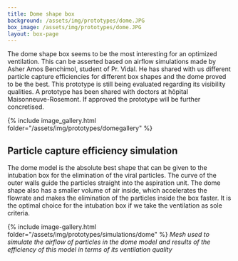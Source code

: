 ```yaml
---
title: Dome shape box
background: /assets/img/prototypes/dome.JPG
box_image: /assets/img/prototypes/dome.JPG
layout: box-page
---
```


The dome shape box seems to be the most interesting for an optimized ventilation. This can be asserted based on airflow simulations made by Asher Amos Benchimol, student of Pr. Vidal. He has shared with us different particle capture efficiencies for different box shapes and the dome proved to be the best. This prototype is still being evaluated regarding its visibility qualities. A prototype has been shared with doctors at hôpital Maisonneuve-Rosemont. If approved the prototype will be further concretised.

{% include image_gallery.html folder="/assets/img/prototypes/domegallery" %}

## Particle capture efficiency simulation

The dome model is the absolute best shape that can be given to the intubation box for the elimination of the viral particles. The curve of the outer walls guide the particles straight into the aspiration unit. The dome shape also has a smaller volume of air inside, which accelerates the flowrate and makes the elimination of the particles inside the box faster. It is the optimal choice for the intubation box if we take the ventilation as sole criteria. 

{% include image-gallery.html folder="/assets/img/prototypes/simulations/dome" %}
_Mesh used to simulate the airflow of particles in the dome model and results of the efficiency of this model in terms of its ventilation quality_